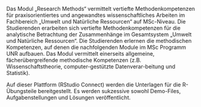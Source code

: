 Das Modul „Research Methods“ vermittelt vertiefte Methodenkompetenzen für praxisorientiertes und angewandtes wissenschaftliches Arbeiten im Fachbereich „Umwelt und Natürliche Ressourcen“ auf MSc-Niveau. Die Studierenden erarbeiten sich vertiefte Methodenkompetenzen für die analytische Betrachtung der Zusammenhänge im Gesamtsystem „Umwelt und Natürliche Ressourcen“. Die Studierenden erlernen die methodischen Kompetenzen, auf denen die nachfolgenden Module im MSc Programm UNR aufbauen. Das Modul vermittelt einerseits allgemeine, fächerübergreifende methodische Kompetenzen (z.B. Wissenschaftstheorie, computer-gestützte Datenverar-beitung und Statistik).

Auf dieser Plattform (RStudio Connect) werden die Unterlagen für die R-Übungsteile bereitgestellt. Es werden sukzessive sowohl Demo-Files, Aufgabenstellungen und Lösungen veröffentlicht.
